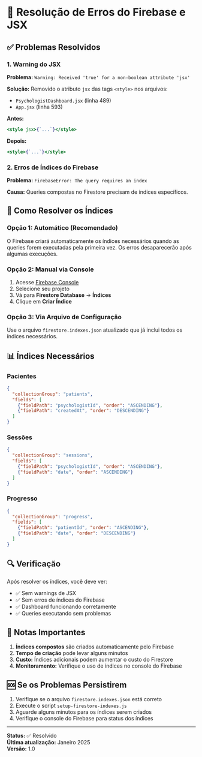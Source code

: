 # 🔧 Resolução de Erros do Firebase e JSX

## ✅ Problemas Resolvidos

### 1. Warning do JSX
**Problema:** `Warning: Received 'true' for a non-boolean attribute 'jsx'`

**Solução:** Removido o atributo `jsx` das tags `<style>` nos arquivos:
- `PsychologistDashboard.jsx` (linha 489)
- `App.jsx` (linha 593)

**Antes:**
```jsx
<style jsx>{`...`}</style>
```

**Depois:**
```jsx
<style>{`...`}</style>
```

### 2. Erros de Índices do Firebase
**Problema:** `FirebaseError: The query requires an index`

**Causa:** Queries compostas no Firestore precisam de índices específicos.

## 🚀 Como Resolver os Índices

### Opção 1: Automático (Recomendado)
O Firebase criará automaticamente os índices necessários quando as queries forem executadas pela primeira vez. Os erros desaparecerão após algumas execuções.

### Opção 2: Manual via Console
1. Acesse [Firebase Console](https://console.firebase.google.com)
2. Selecione seu projeto
3. Vá para **Firestore Database** → **Índices**
4. Clique em **Criar Índice**

### Opção 3: Via Arquivo de Configuração
Use o arquivo `firestore.indexes.json` atualizado que já inclui todos os índices necessários.

## 📊 Índices Necessários

### Pacientes
```json
{
  "collectionGroup": "patients",
  "fields": [
    {"fieldPath": "psychologistId", "order": "ASCENDING"},
    {"fieldPath": "createdAt", "order": "DESCENDING"}
  ]
}
```

### Sessões
```json
{
  "collectionGroup": "sessions",
  "fields": [
    {"fieldPath": "psychologistId", "order": "ASCENDING"},
    {"fieldPath": "date", "order": "ASCENDING"}
  ]
}
```

### Progresso
```json
{
  "collectionGroup": "progress",
  "fields": [
    {"fieldPath": "patientId", "order": "ASCENDING"},
    {"fieldPath": "date", "order": "DESCENDING"}
  ]
}
```

## 🔍 Verificação

Após resolver os índices, você deve ver:
- ✅ Sem warnings de JSX
- ✅ Sem erros de índices do Firebase
- ✅ Dashboard funcionando corretamente
- ✅ Queries executando sem problemas

## 📝 Notas Importantes

1. **Índices compostos** são criados automaticamente pelo Firebase
2. **Tempo de criação** pode levar alguns minutos
3. **Custo:** Índices adicionais podem aumentar o custo do Firestore
4. **Monitoramento:** Verifique o uso de índices no console do Firebase

## 🆘 Se os Problemas Persistirem

1. Verifique se o arquivo `firestore.indexes.json` está correto
2. Execute o script `setup-firestore-indexes.js`
3. Aguarde alguns minutos para os índices serem criados
4. Verifique o console do Firebase para status dos índices

---

**Status:** ✅ Resolvido  
**Última atualização:** Janeiro 2025  
**Versão:** 1.0
